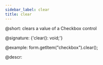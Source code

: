 ```yaml
---
sidebar_label: clear
title: clear
---          
```


@short: clears a value of a Checkbox control

@signature: {'clear(): void;'}

@example:
form.getItem("checkbox").clear();

@descr:
